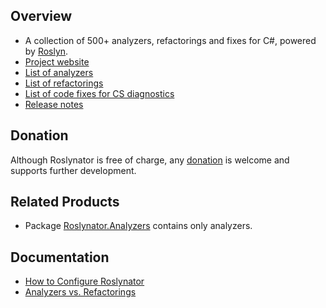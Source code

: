 ## Overview

* A collection of 500+ analyzers, refactorings and fixes for C#, powered by [Roslyn](http://github.com/dotnet/roslyn).
* [Project website](http://github.com/JosefPihrt/Roslynator)
* [List of analyzers](http://github.com/JosefPihrt/Roslynator/blob/main/src/Analyzers/README.md)
* [List of refactorings](http://github.com/JosefPihrt/Roslynator/blob/main/src/Refactorings/README.md)
* [List of code fixes for CS diagnostics](http://github.com/JosefPihrt/Roslynator/blob/main/src/CodeFixes/README.md)
* [Release notes](http://github.com/JosefPihrt/Roslynator/blob/main/ChangeLog.md)

## Donation

Although Roslynator is free of charge, any [donation](https://www.paypal.com/cgi-bin/webscr?cmd=_s-xclick&hosted_button_id=BX85UA346VTN6) is welcome and supports further development.

## Related Products

* Package [Roslynator.Analyzers](http://www.nuget.org/packages/Roslynator.Analyzers/) contains only analyzers.

## Documentation

* [How to Configure Roslynator](http://github.com/JosefPihrt/Roslynator/blob/main/docs/Configuration.md)
* [Analyzers vs. Refactorings](http://github.com/JosefPihrt/Roslynator/blob/main/docs/AnalyzersVsRefactorings.md)
